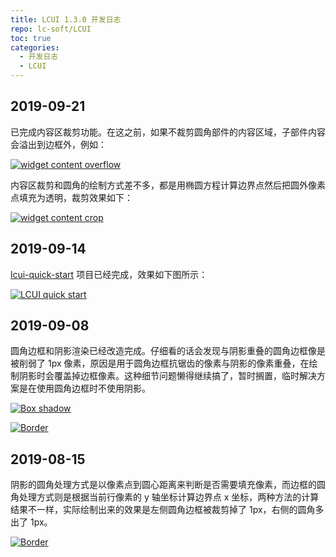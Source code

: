 ```yaml
---
title: LCUI 1.3.0 开发日志
repo: lc-soft/LCUI
toc: true
categories:
  - 开发日志
  - LCUI
---
```

<!-- more -->

## 2019-09-21

已完成内容区裁剪功能。在这之前，如果不裁剪圆角部件的内容区域，子部件内容会溢出到边框外，例如：

[![widget content overflow](/static/images/devlog/20190921163408.png "widget content overflow")](/static/images/devlog/20190921163408.png)

内容区裁剪和圆角的绘制方式差不多，都是用椭圆方程计算边界点然后把圆外像素点填充为透明，裁剪效果如下：

[![widget content crop](/static/images/devlog/20190921163450.png "widget content crop")](/static/images/devlog/20190921163450.png)

## 2019-09-14

[lcui-quick-start](https://github.com/lc-ui/lcui-quick-start) 项目已经完成，效果如下图所示：

[![LCUI quick start](/static/images/devlog/20190921154454.png "LCUI quick start")](/static/images/devlog/20190921154454.png)

## 2019-09-08

圆角边框和阴影渲染已经改造完成。仔细看的话会发现与阴影重叠的圆角边框像是被削弱了 1px 像素，原因是用于圆角边框抗锯齿的像素与阴影的像素重叠，在绘制阴影时会覆盖掉边框像素。这种细节问题懒得继续搞了，暂时搁置，临时解决方案是在使用圆角边框时不使用阴影。

[![Box shadow](/static/images/devlog/20190907212724.png "Box shadow")](/static/images/devlog/20190907212724.png)

[![Border](/static/images/devlog/20190907212803.png "Border")](/static/images/devlog/20190907212803.png)

## 2019-08-15

阴影的圆角处理方式是以像素点到圆心距离来判断是否需要填充像素，而边框的圆角处理方式则是根据当前行像素的 y 轴坐标计算边界点 x 坐标，两种方法的计算结果不一样，实际绘制出来的效果是左侧圆角边框被裁剪掉了 1px，右侧的圆角多出了 1px。

[![Border](/static/images/devlog/20190813213526.png "Border")](/static/images/devlog/20190813213526.png)
